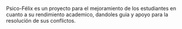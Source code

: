 Psico-Félix es un proyecto para el mejoramiento de los estudiantes en cuanto a su rendimiento academico, dandoles guia y apoyo para la resolución de sus conflictos.